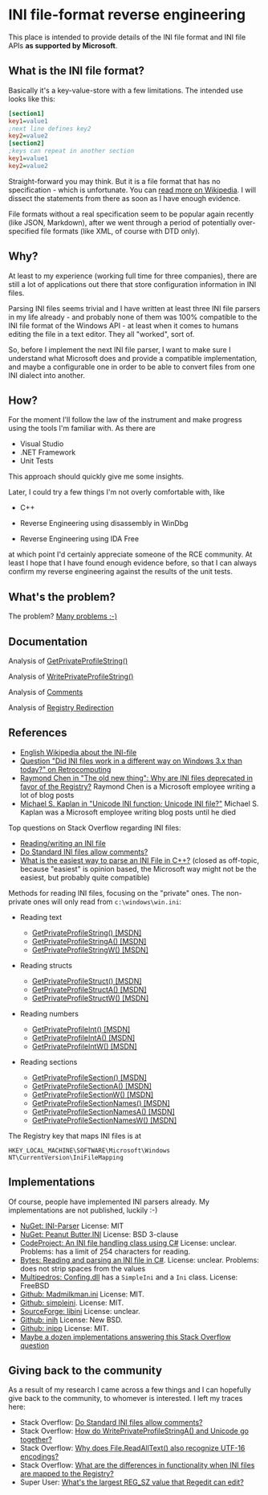 # INI file-format reverse engineering
This place is intended to provide details of the INI file format and INI file APIs **as supported by Microsoft**.

## What is the INI file format?

Basically it's a key-value-store with a few limitations. The intended use looks like this:

```ini
[section1]
key1=value1
;next line defines key2
key2=value2
[section2]
;keys can repeat in another section
key1=value1
key2=value2
```

Straight-forward you may think. But it is a file format that has no specification - which is unfortunate. You can [read more on Wikipedia](https://en.wikipedia.org/wiki/INI_file). I will dissect the statements from there as soon as I have enough evidence.

File formats without a real specification seem to be popular again recently (like JSON, Markdown), after we went through a period of potentially over-specified file formats (like XML, of course with DTD only).

## Why?

At least to my experience (working full time for three companies), there are still a lot of applications out there that store configuration information in INI files.

Parsing INI files seems trivial and I have written at least three INI file parsers in my life already - and probably none of them was 100% compatible to the INI file format of the Windows API - at least when it comes to humans editing the file in a text editor. They all "worked", sort of.

So, before I implement the next INI file parser, I want to make sure I understand what Microsoft does and provide a compatible implementation, and maybe a configurable one in order to be able to convert files from one INI dialect into another.

## How?

For the moment I'll follow the law of the instrument and make progress using the tools I'm familiar with. As there are

* Visual Studio
* .NET Framework
* Unit Tests

This approach should quickly give me some insights.

Later, I could try a few things I'm not overly comfortable with, like

* C++

* Reverse Engineering using disassembly in WinDbg

* Reverse Engineering using IDA Free

at which point I'd certainly appreciate someone of the RCE community. At least I hope that I have found enough evidence before, so that I can always confirm my reverse engineering against the results of the unit tests.

## What's the problem?

The problem? [Many problems ;-)](documentation/Problems%20of%20INI%20files.md)

## Documentation

Analysis of [GetPrivateProfileString()](documentation/GetPrivateProfileString.md)

Analysis of [WritePrivateProfileString()](documentation/WritePrivateProfileString.md)

Analysis of [Comments](documentation/Comments.md)

Analysis of [Registry Redirection](documentation/RegistryRedirection.md)

## References

* [English Wikipedia about the INI-file](https://en.wikipedia.org/wiki/INI_file)
* [Question "Did INI files work in a different way on Windows 3.x than today?" on Retrocomputing](https://retrocomputing.stackexchange.com/questions/23503/did-ini-files-work-in-a-different-way-on-windows-3-x-than-today)
* [Raymond Chen in "The old new thing": Why are INI files deprecated in favor of the Registry?](https://devblogs.microsoft.com/oldnewthing/?p=24383) Raymond Chen is a Microsoft employee writing a lot of blog posts
* [Michael S. Kaplan in "Unicode INI function; Unicode INI file?"](http://archives.miloush.net/michkap/archive/2006/09/15/754992.html) Michael S. Kaplan was a Microsoft employee writing blog posts until he died

Top questions on Stack Overflow regarding INI files:

* [Reading/writing an INI file](https://stackoverflow.com/questions/217902/reading-writing-an-ini-file)
* [Do Standard INI files allow comments?](https://stackoverflow.com/questions/1378219/do-standard-windows-ini-files-allow-comments)
* [What is the easiest way to parse an INI File in C++?](https://stackoverflow.com/questions/12633/what-is-the-easiest-way-to-parse-an-ini-file-in-c) (closed as off-topic, because "easiest" is opinion based, the Microsoft way might not be the easiest, but probably quite compatible)

Methods for reading INI files, focusing on the "private" ones. The non-private ones will only read from `c:\windows\win.ini`:

* Reading text
  * [GetPrivateProfileString() [MSDN]](https://docs.microsoft.com/en-us/windows/win32/api/winbase/nf-winbase-getprivateprofilestring)
  * [GetPrivateProfileStringA() [MSDN]](https://docs.microsoft.com/en-us/windows/win32/api/winbase/nf-winbase-getprivateprofilestringa)
  * [GetPrivateProfileStringW() [MSDN]](https://docs.microsoft.com/en-us/windows/win32/api/winbase/nf-winbase-getprivateprofilestringw)
  
* Reading structs
  * [GetPrivateProfileStruct() [MSDN]](https://docs.microsoft.com/en-us/windows/win32/api/winbase/nf-winbase-getprivateprofilestruct)
  * [GetPrivateProfileStructA() [MSDN]](https://docs.microsoft.com/en-us/windows/win32/api/winbase/nf-winbase-getprivateprofilestructa)
  * [GetPrivateProfileStructW() [MSDN]](https://docs.microsoft.com/en-us/windows/win32/api/winbase/nf-winbase-getprivateprofilestructw)
  
* Reading numbers
  * [GetPrivateProfileInt() [MSDN]](https://docs.microsoft.com/en-us/windows/win32/api/winbase/nf-winbase-getprivateprofileint)
  * [GetPrivateProfileIntA() [MSDN]](https://docs.microsoft.com/en-us/windows/win32/api/winbase/nf-winbase-getprivateprofileinta)
  * [GetPrivateProfileIntW() [MSDN]](https://docs.microsoft.com/en-us/windows/win32/api/winbase/nf-winbase-getprivateprofileintw)
  
* Reading sections
  * [GetPrivateProfileSection() [MSDN]](https://docs.microsoft.com/en-us/windows/win32/api/winbase/nf-winbase-getprivateprofilesection)
  * [GetPrivateProfileSectionA() [MSDN]](https://docs.microsoft.com/en-us/windows/win32/api/winbase/nf-winbase-getprivateprofilesectiona)
  * [GetPrivateProfileSectionW() [MSDN]](https://docs.microsoft.com/en-us/windows/win32/api/winbase/nf-winbase-getprivateprofilesectionw)
  * [GetPrivateProfileSectionNames() [MSDN]](https://docs.microsoft.com/en-us/windows/win32/api/winbase/nf-winbase-getprivateprofilesectionnames)
  * [GetPrivateProfileSectionNamesA() [MSDN]](https://docs.microsoft.com/en-us/windows/win32/api/winbase/nf-winbase-getprivateprofilesectionnamesa)
  * [GetPrivateProfileSectionNamesW() [MSDN]](https://docs.microsoft.com/en-us/windows/win32/api/winbase/nf-winbase-getprivateprofilesectionnamesw)
  


The Registry key that maps INI files is at

    HKEY_LOCAL_MACHINE\SOFTWARE\Microsoft\Windows NT\CurrentVersion\IniFileMapping

## Implementations

Of course, people have implemented INI parsers already. My implementations are not published, luckily :-)

* [NuGet: INI-Parser](https://www.nuget.org/packages/ini-parser/) License: MIT
* [NuGet: Peanut Butter.INI](https://www.nuget.org/packages/PeanutButter.INI/) License: BSD 3-clause
* [CodeProject: An INI file handling class using C#](https://www.codeproject.com/Articles/1966/An-INI-file-handling-class-using-C) License: unclear. Problems: has a limit of 254 characters for reading. 
* [Bytes: Reading and parsing an INI file in C#](https://bytes.com/topic/net/insights/797169-reading-parsing-ini-file-c). License: unclear. Problems: does not strip spaces from the values
* [Multipedros: Confing.dll](http://www.multipetros.gr/public-projects/libraries/confing-dll/) has a `SimpleIni` and a `Ini` class. License: FreeBSD
* [Github: Madmilkman.ini](https://github.com/MarioZ/MadMilkman.Ini) License: MIT.
* [Github: simpleini](https://github.com/brofield/simpleini). License: MIT.
* [SourceForge: libini](https://sourceforge.net/projects/libini/) License: unclear.
* [Github: inih](https://github.com/benhoyt/inih) License: New BSD.
* [Github: inipp](https://github.com/mcmtroffaes/inipp) License: MIT.
* [Maybe a dozen implementations answering this Stack Overflow question](https://stackoverflow.com/questions/217902/reading-writing-an-ini-file)

## Giving back to the community

As a result of my research I came across a few things and I can hopefully give back to the community, to whomever is interested. I left my traces here:

* Stack Overflow: [Do Standard INI files allow comments?](https://stackoverflow.com/a/70432963/480982)
* Stack Overflow: [How do WritePrivateProfileStringA() and Unicode go together?](https://stackoverflow.com/questions/70438143/how-do-writeprivateprofilestringa-and-unicode-go-together)
* Stack Overflow: [Why does File.ReadAllText() also recognize UTF-16 encodings?](https://stackoverflow.com/questions/70445598/why-does-file-readalltext-also-recognize-utf-16-encodings)
* Stack Overflow: [What are the differences in functionality when INI files are mapped to the Registry?](https://stackoverflow.com/questions/70500724/what-are-the-differences-in-functionality-when-ini-files-are-mapped-to-the-regis)
* Super User: [What's the largest REG_SZ value that Regedit can edit?](https://superuser.com/questions/1696002/whats-the-largest-reg-sz-value-that-regedit-can-edit)
